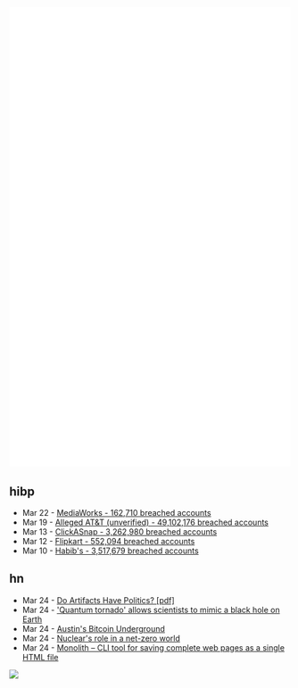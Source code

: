 ![Metrics](https://raw.githubusercontent.com/phixion/phixion/master/metrics.svg)

## hibp

<!--
for https://github.com/phixion/phixion/blob/main/.github/workflows/feeds.yml
-->
<!--START_SECTION:haveibeenpwnd-->
- Mar 22 - [MediaWorks - 162,710 breached accounts](https://haveibeenpwned.com/PwnedWebsites#MediaWorks)
- Mar 19 - [Alleged AT&T (unverified) - 49,102,176 breached accounts](https://haveibeenpwned.com/PwnedWebsites#AllegedATT)
- Mar 13 - [ClickASnap - 3,262,980 breached accounts](https://haveibeenpwned.com/PwnedWebsites#ClickASnap)
- Mar 12 - [Flipkart - 552,094 breached accounts](https://haveibeenpwned.com/PwnedWebsites#Flipkart)
- Mar 10 - [Habib's - 3,517,679 breached accounts](https://haveibeenpwned.com/PwnedWebsites#Habibs)
<!--END_SECTION:haveibeenpwnd-->

## hn

<!--
for https://github.com/phixion/phixion/blob/main/.github/workflows/feeds.yml
-->
<!--START_SECTION:hn-->
- Mar 24 - [Do Artifacts Have Politics? [pdf]](https://faculty.cc.gatech.edu/~beki/cs4001/Winner.pdf)
- Mar 24 - ['Quantum tornado' allows scientists to mimic a black hole on Earth](https://www.space.com/quantum-tornado-black-hole-physics-simulation-absolute-zero)
- Mar 24 - [Austin's Bitcoin Underground](https://www.cnbc.com/2024/03/24/inside-austins-bitcoin-underground.html)
- Mar 24 - [Nuclear's role in a net-zero world](https://knowablemagazine.org/content/article/food-environment/2024/nuclears-role-in-a-net-zero-world)
- Mar 24 - [Monolith – CLI tool for saving complete web pages as a single HTML file](https://github.com/Y2Z/monolith)
<!--END_SECTION:hn-->

<!--
for https://yhype.me
-->
![](https://hit.yhype.me/github/profile?user_id=13013670)
